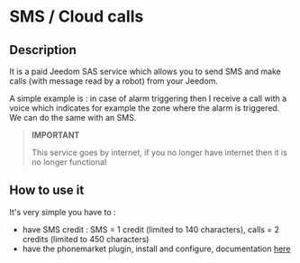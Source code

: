 # SMS / Cloud calls

## Description

It is a paid Jeedom SAS service which allows you to send SMS and make calls (with message read by a robot) from your Jeedom.

A simple example is : in case of alarm triggering then I receive a call with a voice which indicates for example the zone where the alarm is triggered. We can do the same with an SMS.

> **IMPORTANT**
>
> This service goes by internet, if you no longer have internet then it is no longer functional

## How to use it 

It's very simple you have to : 

- have SMS credit  : SMS = 1 credit (limited to 140 characters), calls = 2 credits (limited to 450 characters)
- have the phonemarket plugin, install and configure, documentation [here](https://jeedom.github.io/plugin-phonemarket/en_US/)